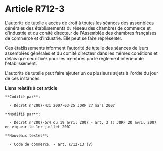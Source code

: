 # Article R712-3

L'autorité de tutelle a accès de droit à toutes les séances des assemblées générales des établissements du réseau des
chambres de commerce et d'industrie et du comité directeur de l'Assemblée des chambres françaises de commerce et d'industrie.
Elle peut se faire représenter.

Ces établissements informent l'autorité de tutelle des séances de leurs assemblées générales et du comité directeur dans les
mêmes conditions et délais que ceux fixés pour les membres par le règlement intérieur de l'établissement.

L'autorité de tutelle peut faire ajouter un ou plusieurs sujets à l'ordre du jour de ces instances.

**Liens relatifs à cet article**

	**Codifié par**:

	  - Décret n°2007-431 2007-03-25 JORF 27 mars 2007

	**Modifié par**:

	  - Décret n°2007-574 du 19 avril 2007 - art. 3 () JORF 20 avril 2007 en vigueur le 1er juillet 2007

	**Nouveaux textes**:

	  - Code de commerce. - art. R712-13 (V)

